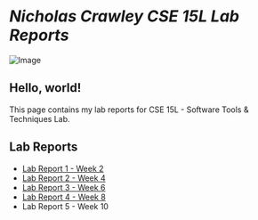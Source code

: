 # *Nicholas Crawley CSE 15L Lab Reports*

![Image](https://cogsci.ucsd.edu/_images/homepage-v5/geisel2-1st-cogsci.png)

## Hello, world!
This page contains my lab reports for CSE 15L - Software Tools & Techniques Lab.

## Lab Reports
* [Lab Report 1 - Week 2](https://nchlscrawley.github.io/cse15l-lab-reports/lab-report-1-week-2.html)
* [Lab Report 2 - Week 4](https://nchlscrawley.github.io/cse15l-lab-reports/lab-report-2-week-4.html)
* [Lab Report 3 - Week 6](https://nchlscrawley.github.io/cse15l-lab-reports/lab-report-3-week-6.html)
* [Lab Report 4 - Week 8](https://nchlscrawley.github.io/cse15l-lab-reports/lab-report-4-week-8.html)
* Lab Report 5 - Week 10
